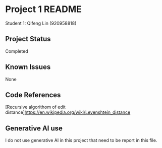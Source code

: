 # Project 1 README
Student 1: Qifeng Lin (920958818)

## Project Status
Completed

## Known Issues
None

## Code References
[Recursive algorithom of edit distance]https://en.wikipedia.org/wiki/Levenshtein_distance

## Generative AI use
I do not use generative AI in this project that need to be report in this file.
